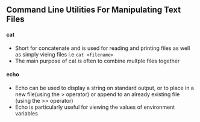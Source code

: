 ## Command Line Utilities For Manipulating Text Files
#### cat
- Short for concatenate and is used for reading and printing files as well as simply vieing files i.e `cat <filename>`
- The main purpose of cat is often to combine multple files together

#### echo
- Echo can be used to display a string on standard output, or to place in a new file(using the > operator) or append to an already existing file (using the >> operator)
- Echo is particularly useful for viewing the values of environment variables